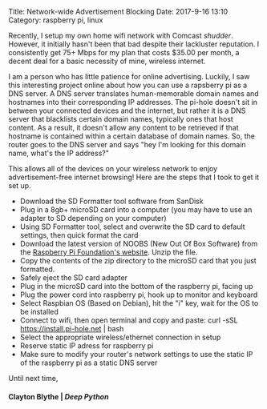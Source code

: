 Title: Network-wide Advertisement Blocking 
Date: 2017-9-16 13:10
Category: raspberry pi, linux 

Recently, I setup my own home wifi network with Comcast *shudder*. However, it initially hasn't been that bad despite their lackluster reputation. I consistently get 75+ Mbps for my plan that costs $35.00 per month, a decent deal for a basic necessity of mine, wireless internet. 

I am a person who has little patience for online advertising. Luckily, I saw this interesting project online about how you can use a rapsberry pi as a DNS server. A DNS server translates human-memorable domain names and hostnames into their corresponding IP addresses. The pi-hole doesn't sit in between your connected devices and the internet, but rather it is a DNS server that blacklists certain domain names, typically ones that host content. As a result, it doesn't allow any content to be retrieved if that hostname is contained within a
certain database of domain names. So, the router goes to the DNS server and says "hey I'm looking for this domain name, what's the IP address?" 

This allows all of the devices on your wireless network to enjoy advertisement-free internet browsing! Here are the steps that I took to get it set up. 

* Download the SD Formatter tool software from SanDisk
* Plug in a 8gb+ microSD card into a computer (you may have to use an adapter to SD depending on your computer) 
* Using SD Formatter tool, select and overwrite the SD card to default settings, then quick format the card
* Download the latest version of NOOBS (New Out Of Box Software) from the [Raspberry Pi Foundation's website](https://www.raspberrypi.org/downloads/noobs/). Unzip the file. 
* Copy the contents of the zip directory to the microSD card that you just formatted. 
* Safely eject the SD card adapter
* Plug in the microSD card into the bottom of the raspberry pi, facing up
* Plug the power cord into raspberry pi, hook up to monitor and keyboard
* Select Raspbian OS (Based on Debian), hit the "i" key, wait for the OS to be installed
* Connect to wifi, then open terminal and copy and paste: curl -sSL https://install.pi-hole.net | bash 
* Select the appropriate wireless/ethernet connection in setup 
* Reserve static IP adress for raspberry pi
* Make sure to modify your router's network settings to use the static IP of the raspberry pi as a static DNS server 
  
Until next time,
#### Clayton Blythe | *Deep Python*

